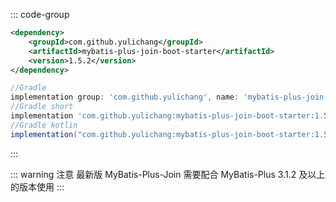 ::: code-group

```xml [Maven]
<dependency>
    <groupId>com.github.yulichang</groupId>
    <artifactId>mybatis-plus-join-boot-starter</artifactId>
    <version>1.5.2</version>
</dependency>
```


```groovy [Gradle]
//Gradle
implementation group: 'com.github.yulichang', name: 'mybatis-plus-join-boot-starter', version: '1.5.2'
//Gradle short
implementation 'com.github.yulichang:mybatis-plus-join-boot-starter:1.5.2'
//Gradle kotlin
implementation("com.github.yulichang:mybatis-plus-join-boot-starter:1.5.2")
```

:::

::: warning 注意
最新版 MyBatis-Plus-Join 需要配合 MyBatis-Plus 3.1.2 及以上的版本使用
:::
